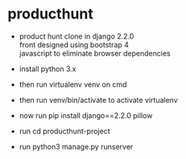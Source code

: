 # producthunt


* product hunt clone in django 2.2.0 <br>
front designed using bootstrap 4 <br>
javascript to eliminate browser dependencies <br>


* install python 3.x <br>
* then run virtualenv venv on cmd <br>
* then run venv/bin/activate to activate virtualenv <br>
* now run pip install django==2.2.0 pillow <br>
* run cd producthunt-project <br>
* run python3 manage.py runserver <br>
